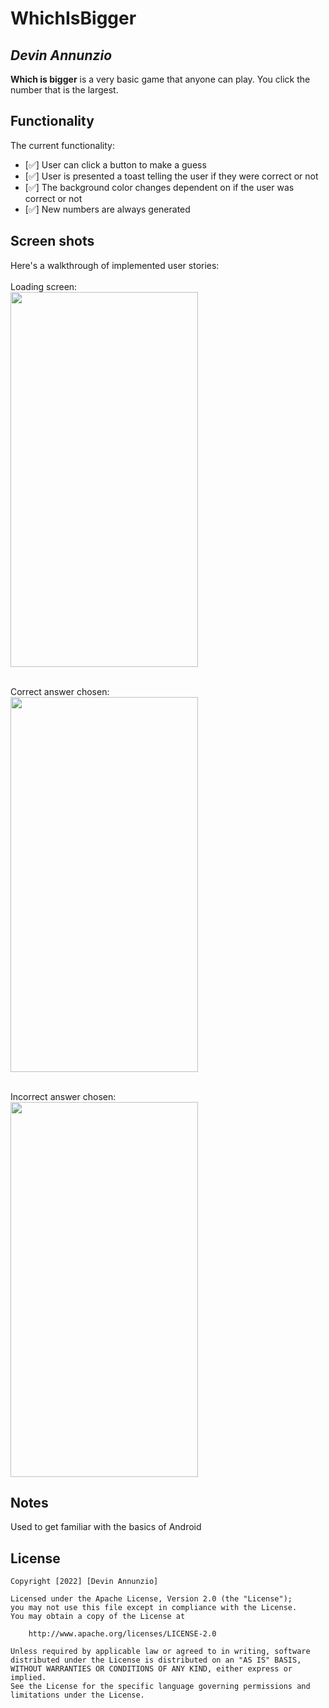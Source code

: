 # WhichIsBigger

## *Devin Annunzio*

**Which is bigger** is a very basic game that anyone can play.  You click the number that is the largest.  

## Functionality 

The current functionality:

* [✅] User can click a button to make a guess
* [✅] User is presented a toast telling the user if they were correct or not
* [✅] The background color changes dependent on if the user was correct or not 
* [✅] New numbers are always generated



## Screen shots

Here's a walkthrough of implemented user stories:
</br>
</br>
Loading screen: </br>
<img src="https://user-images.githubusercontent.com/49703175/155122532-c67d18a0-5c14-4771-8588-b7471bf67ed0.png" width="300" height="600">
</br>
</br>

Correct answer chosen: </br>
<img src="https://user-images.githubusercontent.com/49703175/155122536-afe51919-303d-4a34-b2b0-d471f332dcba.png" width="300" height="600">
</br>
</br>

Incorrect answer chosen:</br>
<img src="https://user-images.githubusercontent.com/49703175/155122547-3f679e85-3eb8-42b5-8bcf-f3b699a94857.png" width="300" height="600">



## Notes

Used to get familiar with the basics of Android

## License

    Copyright [2022] [Devin Annunzio]

    Licensed under the Apache License, Version 2.0 (the "License");
    you may not use this file except in compliance with the License.
    You may obtain a copy of the License at

        http://www.apache.org/licenses/LICENSE-2.0

    Unless required by applicable law or agreed to in writing, software
    distributed under the License is distributed on an "AS IS" BASIS,
    WITHOUT WARRANTIES OR CONDITIONS OF ANY KIND, either express or implied.
    See the License for the specific language governing permissions and
    limitations under the License.
